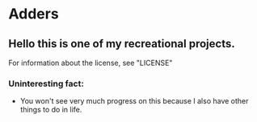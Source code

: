 # Adders

## Hello this is one of my recreational projects.

For information about the license, see "LICENSE"

### Uninteresting fact:
- You won't see very much progress on this because I also have other things to do in life.
